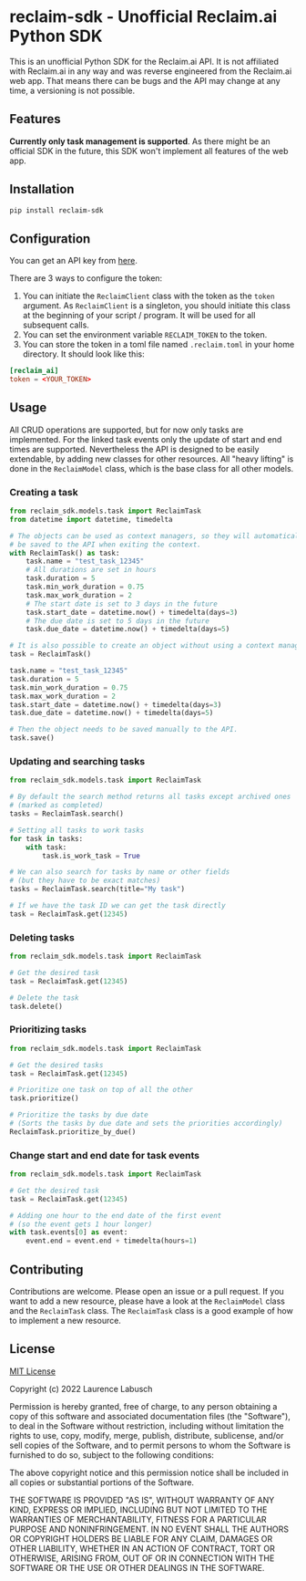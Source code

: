 # reclaim-sdk - Unofficial Reclaim.ai Python SDK

This is an unofficial Python SDK for the Reclaim.ai API. It is not affiliated with Reclaim.ai in any way and was reverse engineered from the Reclaim.ai web app.
That means there can be bugs and the API may change at any time, a versioning is not possible.

## Features
**Currently only task management is supported**. As there might be an official SDK in the future, this SDK won't implement all features of the web app.

## Installation

```bash
pip install reclaim-sdk
```

## Configuration
You can get an API key from [here](https://app.reclaim.ai/settings/developer).

There are 3 ways to configure the token:

1. You can initiate the `ReclaimClient` class with the token as the `token` argument. As `ReclaimClient` is a singleton, you should initiate this class at the beginning of your script / program. It will be used for all subsequent calls.
2. You can set the environment variable `RECLAIM_TOKEN` to the token.
3. You can store the token in a toml file named `.reclaim.toml` in your home directory. It should look like this:

```toml
[reclaim_ai]
token = <YOUR_TOKEN>
```

## Usage
All CRUD operations are supported, but for now only tasks are implemented. For the linked task events only the update of start and end times are supported. Nevertheless the API is designed to be easily extendable, by adding new classes for other resources. All "heavy lifting" is done in the `ReclaimModel` class, which is the base class for all other models.

### Creating a task
```python
from reclaim_sdk.models.task import ReclaimTask
from datetime import datetime, timedelta

# The objects can be used as context managers, so they will automatically
# be saved to the API when exiting the context.
with ReclaimTask() as task:
    task.name = "test_task_12345"
    # All durations are set in hours
    task.duration = 5
    task.min_work_duration = 0.75
    task.max_work_duration = 2
    # The start date is set to 3 days in the future
    task.start_date = datetime.now() + timedelta(days=3)
    # The due date is set to 5 days in the future
    task.due_date = datetime.now() + timedelta(days=5)

# It is also possible to create an object without using a context manager.
task = ReclaimTask()

task.name = "test_task_12345"
task.duration = 5
task.min_work_duration = 0.75
task.max_work_duration = 2
task.start_date = datetime.now() + timedelta(days=3)
task.due_date = datetime.now() + timedelta(days=5)

# Then the object needs to be saved manually to the API.
task.save()
```

### Updating and searching tasks
```python
from reclaim_sdk.models.task import ReclaimTask

# By default the search method returns all tasks except archived ones
# (marked as completed)
tasks = ReclaimTask.search()

# Setting all tasks to work tasks
for task in tasks:
    with task:
        task.is_work_task = True

# We can also search for tasks by name or other fields
# (but they have to be exact matches)
tasks = ReclaimTask.search(title="My task")

# If we have the task ID we can get the task directly
task = ReclaimTask.get(12345)

```

### Deleting tasks
```python
from reclaim_sdk.models.task import ReclaimTask

# Get the desired task
task = ReclaimTask.get(12345)

# Delete the task
task.delete()
```

### Prioritizing tasks
```python
from reclaim_sdk.models.task import ReclaimTask

# Get the desired tasks
task = ReclaimTask.get(12345)

# Prioritize one task on top of all the other
task.prioritize()

# Prioritize the tasks by due date
# (Sorts the tasks by due date and sets the priorities accordingly)
ReclaimTask.prioritize_by_due()
```

### Change start and end date for task events
```python
from reclaim_sdk.models.task import ReclaimTask

# Get the desired task
task = ReclaimTask.get(12345)

# Adding one hour to the end date of the first event
# (so the event gets 1 hour longer)
with task.events[0] as event:
    event.end = event.end + timedelta(hours=1)
```

## Contributing
Contributions are welcome. Please open an issue or a pull request. If you want to add a new resource, please have a look at the `ReclaimModel` class and the `ReclaimTask` class. The `ReclaimTask` class is a good example of how to implement a new resource.

## License
[MIT License](https://choosealicense.com/licenses/mit/)

Copyright (c) 2022 Laurence Labusch

Permission is hereby granted, free of charge, to any person obtaining a copy
of this software and associated documentation files (the "Software"), to deal
in the Software without restriction, including without limitation the rights
to use, copy, modify, merge, publish, distribute, sublicense, and/or sell
copies of the Software, and to permit persons to whom the Software is
furnished to do so, subject to the following conditions:

The above copyright notice and this permission notice shall be included in all
copies or substantial portions of the Software.

THE SOFTWARE IS PROVIDED "AS IS", WITHOUT WARRANTY OF ANY KIND, EXPRESS OR
IMPLIED, INCLUDING BUT NOT LIMITED TO THE WARRANTIES OF MERCHANTABILITY,
FITNESS FOR A PARTICULAR PURPOSE AND NONINFRINGEMENT. IN NO EVENT SHALL THE
AUTHORS OR COPYRIGHT HOLDERS BE LIABLE FOR ANY CLAIM, DAMAGES OR OTHER
LIABILITY, WHETHER IN AN ACTION OF CONTRACT, TORT OR OTHERWISE, ARISING FROM,
OUT OF OR IN CONNECTION WITH THE SOFTWARE OR THE USE OR OTHER DEALINGS IN THE
SOFTWARE.

